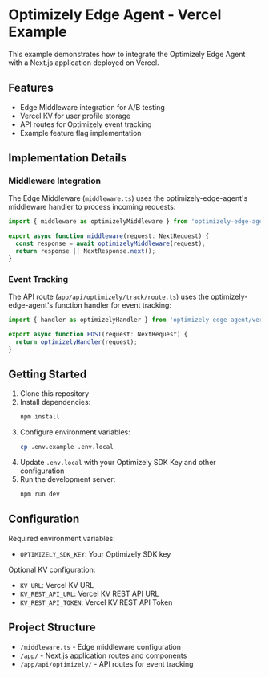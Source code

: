 # Optimizely Edge Agent - Vercel Example

This example demonstrates how to integrate the Optimizely Edge Agent with a Next.js application deployed on Vercel.

## Features
- Edge Middleware integration for A/B testing
- Vercel KV for user profile storage
- API routes for Optimizely event tracking
- Example feature flag implementation

## Implementation Details

### Middleware Integration
The Edge Middleware (`middleware.ts`) uses the optimizely-edge-agent's middleware handler to process incoming requests:

```typescript
import { middleware as optimizelyMiddleware } from 'optimizely-edge-agent/vercel/middleware';

export async function middleware(request: NextRequest) {
  const response = await optimizelyMiddleware(request);
  return response || NextResponse.next();
}
```

### Event Tracking
The API route (`app/api/optimizely/track/route.ts`) uses the optimizely-edge-agent's function handler for event tracking:

```typescript
import { handler as optimizelyHandler } from 'optimizely-edge-agent/vercel/function';

export async function POST(request: NextRequest) {
  return optimizelyHandler(request);
}
```

## Getting Started

1. Clone this repository
2. Install dependencies:
   ```bash
   npm install
   ```
3. Configure environment variables:
   ```bash
   cp .env.example .env.local
   ```
4. Update `.env.local` with your Optimizely SDK Key and other configuration
5. Run the development server:
   ```bash
   npm run dev
   ```

## Configuration
Required environment variables:
- `OPTIMIZELY_SDK_KEY`: Your Optimizely SDK key

Optional KV configuration:
- `KV_URL`: Vercel KV URL
- `KV_REST_API_URL`: Vercel KV REST API URL
- `KV_REST_API_TOKEN`: Vercel KV REST API Token

## Project Structure
- `/middleware.ts` - Edge middleware configuration
- `/app/` - Next.js application routes and components
- `/app/api/optimizely/` - API routes for event tracking
